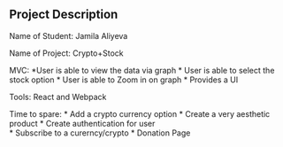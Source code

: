 ## Project Description 
Name of Student: Jamila Aliyeva

Name of Project: Crypto+Stock

MVC: *User is able to view the data via graph 
     * User is able to select the stock option
     * User is able to Zoom in on graph 
     * Provides a UI

Tools: React and Webpack

Time to spare: * Add a crypto currency  option 
               * Create a very aesthetic product 
               * Create authentication for user  
               * Subscribe to a curerncy/crypto
               * Donation Page 




